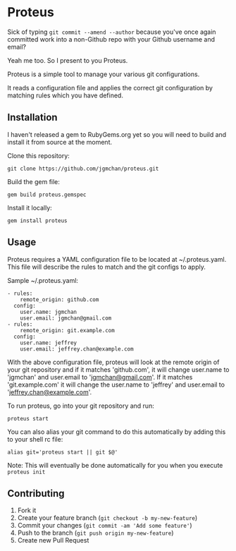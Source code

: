 # Proteus

Sick of typing `git commit --amend --author` because you've once again committed 
work into a non-Github repo with your Github username and email?

Yeah me too. So I present to you Proteus.

Proteus is a simple tool to manage your various git configurations.

It reads a configuration file and applies the correct git configuration
by matching rules which you have defined.

## Installation

I haven't released a gem to RubyGems.org yet so you will need to build
and install it from source at the moment.

Clone this repository:

    git clone https://github.com/jgmchan/proteus.git

Build the gem file:

    gem build proteus.gemspec

Install it locally:
   
    gem install proteus

## Usage

Proteus requires a YAML configuration file to be located at ~/.proteus.yaml.
This file will describe the rules to match and the git configs to apply.

Sample ~/.proteus.yaml:

    - rules:
        remote_origin: github.com
      config:
        user.name: jgmchan
        user.email: jgmchan@gmail.com
    - rules:
        remote_origin: git.example.com
      config:
        user.name: jeffrey
        user.email: jeffrey.chan@example.com

With the above configuration file, proteus will look at the remote origin of your git repository and
if it matches 'github.com', it will change user.name to 'jgmchan' and user.email to 'jgmchan@gmail.com'.
If it matches 'git.example.com' it will change the user.name to 'jeffrey' and user.email to 'jeffrey.chan@example.com'.

To run proteus, go into your git repository and run:
    
    proteus start

You can also alias your git command to do this automatically by adding this to your shell rc file:

    alias git='proteus start || git $@'

Note: This will eventually be done automatically for you when you execute `proteus init`

## Contributing

1. Fork it
2. Create your feature branch (`git checkout -b my-new-feature`)
3. Commit your changes (`git commit -am 'Add some feature'`)
4. Push to the branch (`git push origin my-new-feature`)
5. Create new Pull Request
